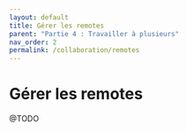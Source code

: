 ```yaml
---
layout: default
title: Gérer les remotes
parent: "Partie 4 : Travailler à plusieurs"
nav_order: 2
permalink: /collaboration/remotes
---
```


# Gérer les remotes
@TODO

